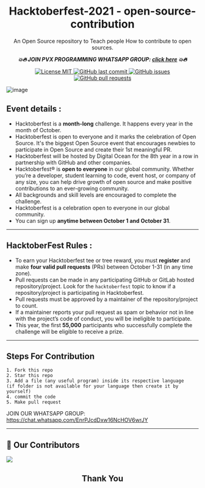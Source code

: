 <h1 align="center">  Hacktoberfest-2021 - open-source-contribution </h1>
<p align="center"> An Open Source repository to Teach people How to contribute to open sources.</p>

___<p align="center"> 💥🔥  JOIN PVX PROGRAMMING WHATSAPP GROUP: [click here]( https://chat.whatsapp.com/EnrPJcdDxw16NcHOV6wrJY) 💥🔥</p>___
<p align="center">
  <a href="#">
        <img src="https://img.shields.io/badge/License-MIT-blue.svg" alt="License MIT">
  </a>
  <a href="https://github.com/Shubhamrawat5/open-source-contribution/commits/main">
        <img alt="GitHub last commit" src="https://img.shields.io/github/last-commit/Shubhamrawat5/open-source-contribution">
  </a>
  <a href="https://github.com/Shubhamrawat5/open-source-contribution/issues">
        <img alt="GitHub issues" src="https://img.shields.io/github/issues/Shubhamrawat5/open-source-contribution?color=red">
  </a>
  <a href="https://github.com/Shubhamrawat5/open-source-contribution/issues">
        <img alt="GitHub pull requests" src="https://img.shields.io/github/issues-pr/Shubhamrawat5/open-source-contribution?color=blueviolet">
  </a>
  
</p>

![image](https://user-images.githubusercontent.com/64991656/135403993-8436cfd2-5314-4c03-8509-d33e51c565b2.png)

## Event details :

- Hacktoberfest is a **month-long** challenge. It happens every year in the month of October.
- Hacktoberfest is open to everyone and it marks the celebration of Open Source. It's the biggest Open Source event that encourages newbies to participate in Open Source and create their 1st meaningful PR.
- Hacktoberfest will be hosted by Digital Ocean for the 8th year in a row in partnership with GitHub and other companies.
- Hacktoberfest® is **open to everyone** in our global community. Whether you’re a developer, student learning to code, event host, or company of any size, you can help drive growth of open source and make positive contributions to an ever-growing community.
- All backgrounds and skill levels are encouraged to complete the challenge.
- Hacktoberfest is a celebration open to everyone in our global community.
- You can sign up **anytime between October 1 and October 31**.

---

## HacktoberFest Rules :

- To earn your Hacktoberfest tee or tree reward, you must **register** and make **four valid pull requests** (PRs) between October 1-31 (in any time zone).
- Pull requests can be made in any participating GitHub or GitLab hosted repository/project. Look for the `hacktoberfest` topic to know if a repository/project is participating in Hacktoberfest.
- Pull requests must be approved by a maintainer of the repository/project to count.
- If a maintainer reports your pull request as spam or behavior not in line with the project’s code of conduct, you will be ineligible to participate.
- This year, the first **55,000** participants who successfully complete the challenge will be eligible to receive a prize.

---

## Steps For Contribution

    1. Fork this repo
    2. Star this repo
    3. Add a file (any useful program) inside its respective language
    (if folder is not available for your language then create it by yourself)
    4. commit the code
    5. Make pull request
    

JOIN OUR WHATSAPP GROUP: https://chat.whatsapp.com/EnrPJcdDxw16NcHOV6wrJY


---

## :handshake: Our Contributors

<a href="https://github.com/Shubhamrawat5/open-source-contribution/graphs/contributors">
  <img src="https://contrib.rocks/image?repo=Shubhamrawat5/open-source-contribution&max=120" />
</a>

<h2 align="center">
    <p>
        Thank You
    </p>
</h2>
